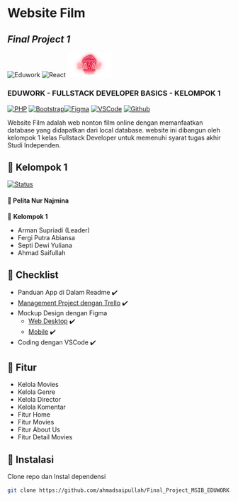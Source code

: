 # Website Film

## _Final Project 1_

<img src="https://eduwork.id/assets/favicon.png" alt="Eduwork" width="250"/>
<img src="https://upload.wikimedia.org/wikipedia/commons/thumb/2/27/PHP-logo.svg/2560px-PHP-logo.svg.png" alt="React" width="100"/>
<img src="images\logo.png" alt="News API" width="100"/>

### EDUWORK - FULLSTACK DEVELOPER BASICS - KELOMPOK 1

[![PHP](https://img.shields.io/badge/PHP-8.1.10-blue)]() [![Bootstrap](https://img.shields.io/badge/Bootstrap-4.0.0-green)]()[![Figma](https://img.shields.io/badge/Figma-Design-red)]() [![VSCode](https://img.shields.io/badge/VSCode-1.72.2-yellow)]() [![Github](https://img.shields.io/badge/Github-Repo-yellow)]()

Website Film adalah web nonton film online dengan memanfaatkan database yang didapatkan dari local database. website ini dibangun oleh kelompok 1 kelas Fullstack Developer untuk memenuhi syarat tugas akhir Studi Independen.

## :rocket: Kelompok 1

[![Status](https://img.shields.io/badge/Status-Sedang_Mentoring-green)]()

<!-- :date: 26 Oktober 2022 - :clock7: 19.00 -->

#### :crown: Pelita Nur Najmina

:man: <Strong>Kelompok 1</Strong>

- Arman Supriadi (Leader)
- Fergi Putra Abiansa
- Septi Dewi Yuliana
- Ahmad Saifullah


## :memo: Checklist

- Panduan App di Dalam Readme :heavy_check_mark:
- [Management Project dengan Trello](https://trello.com/invite/b/kSGBH7dg/ATTI2aa5cbbc7b15c452c4651863a70f74a815F7B5C2/kanban-final-project-2) :heavy_check_mark:
- Mockup Design dengan Figma
  - [Web Desktop](https://www.figma.com/file/boPymIReRhLUTnD5FjcBhH/Project-2---Desktop?node-id=3%3A41&t=IyhoB6zJm4MbMRW1-0) :heavy_check_mark:
  - [Mobile](https://www.figma.com/file/wJCUZpzgLPn8kT8FT0V3zH/Project-2?node-id=15%3A434&t=oC0U35wG4aiQx7za-0) :heavy_check_mark:
- Coding dengan VSCode :heavy_check_mark:

## :dart: Fitur

- Kelola Movies
- Kelola Genre
- Kelola Director
- Kelola Komentar
- Fitur Home
- Fitur Movies
- Fitur About Us
- Fitur Detail Movies


## :link: Instalasi

Clone repo dan Instal dependensi

```sh
git clone https://github.com/ahmadsaipullah/Final_Project_MSIB_EDUWORK.git
```





